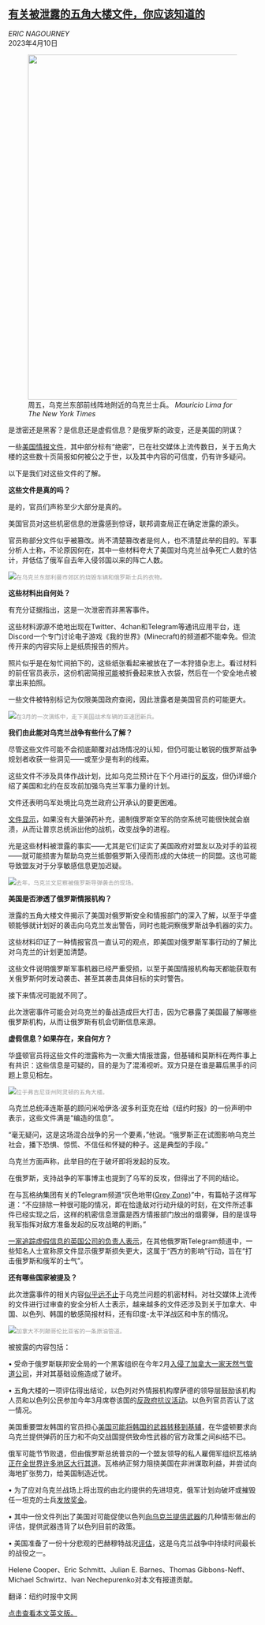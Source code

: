 <!--1681121223000-->
[有关被泄露的五角大楼文件，你应该知道的](https://cn.nytimes.com/usa/20230410/leaked-documents-ukraine-russia-war/)
------

<address>ERIC NAGOURNEY</address><time pudate="2023-04-10 05:34:14" datetime="2023-04-10 05:34:14">2023年4月10日</time><figure><img src="https://images.weserv.nl/?url=static01.nyt.com/images/2023/04/09/multimedia/09leakeddocs-explainer-tkvf/09leakeddocs-explainer-tkvf-master1050.jpg" width="1050" height="700"><figcaption>周五，乌克兰东部前线阵地附近的乌克兰士兵。 <cite>Mauricio Lima for The New York Times</cite></figcaption></figure><section><p>是泄密还是黑客？是信息还是虚假信息？是俄罗斯的政变，还是美国的阴谋？</p><p>一些<a href="https://www.nytimes.com/2023/04/07/us/politics/classified-documents-leak.html">美国情报文件</a>，其中部分标有“绝密”，已在社交媒体上流传数日，关于五角大楼的这些数十页简报如何被公之于世，以及其中内容的可信度，仍有许多疑问。</p><p>以下是我们对这些文件的了解。</p><p><b>这些文件是真的吗？</b></p><p>是的，官员们声称至少大部分是真的。</p><p>美国官员对这些机密信息的泄露感到惊讶，联邦调查局正在确定泄露的源头。</p><p>官员称部分文件似乎被篡改。尚不清楚篡改者是何人，也不清楚此举的目的。军事分析人士称，不论原因何在，其中一些材料夸大了美国对乌克兰战争死亡人数的估计，并低估了俄军自去年入侵邻国以来的阵亡人数。</p><p><img src="https://images.weserv.nl/?url=static01.nyt.com/images/2023/04/09/multimedia/09leakeddocs-explainer04-qzph/09leakeddocs-explainer04-qzph-master1050.jpg"><small style="color: #999;">在乌克兰东部利曼市郊区的烧毁车辆和俄罗斯士兵的衣物。</small></p><p><b>这些材料出自何处？</b></p><p>有充分证据指出，这是一次泄密而非黑客事件。</p><p>这些材料源源不绝地出现在Twitter、4chan和Telegram等通讯应用平台，连Discord一个专门讨论电子游戏《我的世界》(Minecraft)的频道都不能幸免。但流传开来的内容实际上是纸质报告的照片。</p><p>照片似乎是在匆忙间拍下的，这些纸张看起来被放在了一本狩猎杂志上。看过材料的前任官员表示，这份机密简报<a href="https://www.nytimes.com/2023/04/08/us/politics/leaked-documents-russia-ukraine-war.html">可能</a>被折叠起来放入衣袋，然后在一个安全地点被拿出来拍照。</p><p>一些文件被特别标记为仅限美国政府查阅，因此泄露者是美国官员的可能更大。</p><p><img src="https://images.weserv.nl/?url=static01.nyt.com/images/2023/04/09/multimedia/09leakeddocs-explainer03-qtlp/09leakeddocs-explainer03-qtlp-master1050.jpg"><small style="color: #999;">在3月的一次演练中，走下美国战术车辆的亚速团新兵。</small></p><p><b>我们由此能对乌克兰战争有些什么了解？</b></p><p>尽管这些文件可能不会彻底颠覆对战场情况的认知，但仍可能让敏锐的俄罗斯战争规划者收获一些洞见——或至少是有利的线索。</p><p>这些文件不涉及具体作战计划，比如乌克兰预计在下个月进行的<a href="https://www.nytimes.com/2023/04/03/world/europe/ukraine-war-counteroffensive.html">反攻</a>，但仍详细介绍了美国和北约在反攻前加强乌克兰军事力量的计划。</p><p>文件还表明乌军处境比乌克兰政府公开承认的要更困难。</p><p><a href="https://www.nytimes.com/2023/04/09/us/politics/leaked-documents-ukrainian-air-defense.html">文件显示</a>，如果没有大量弹药补充，遏制俄罗斯空军的防空系统可能很快就会崩溃，从而让普京总统派出他的战机，改变战争的进程。</p><p>光是这些材料被泄露的事实——尤其是它们证实了美国政府对盟友以及对手的监视——就可能损害为帮助乌克兰抵御俄罗斯入侵而形成的大体统一的同盟。这也可能导致盟友对于分享敏感信息更加迟疑。</p><p><img src="https://images.weserv.nl/?url=static01.nyt.com/images/2023/04/09/multimedia/09leakeddocs-explainer02-tqkb/09leakeddocs-explainer02-tqkb-master1050.jpg"><small style="color: #999;">去年，乌克兰文尼察被俄罗斯导弹袭击的现场。</small></p><p><b>美国是否</b><b>渗透了</b><b>俄罗斯情报机构？</b></p><p>泄露的五角大楼文件揭示了美国对俄罗斯安全和情报部门的深入了解，以至于华盛顿能够就计划好的袭击向乌克兰发出警告，同时也能洞察俄罗斯战争机器的实力。</p><p>这些材料印证了一种情报官员一直认可的观点，即美国对俄罗斯军事行动的了解比对乌克兰的计划更加清楚。</p><p>这些文件说明俄罗斯军事机器已经严重受损，以至于美国情报机构每天都能获取有关俄罗斯何时发动袭击、甚至其袭击具体目标的实时警告。</p><p>接下来情况可能就不同了。</p><p>此次泄密事件可能会对乌克兰的备战造成巨大打击，因为它暴露了美国最了解哪些俄罗斯机构，从而让俄罗斯有机会切断信息来源。</p><p><b>虚假信息？如果存在，来自何方？</b></p><p>华盛顿官员将这些文件的泄露称为一次重大情报泄露，但基辅和莫斯科在两件事上有共识：这些信息是可疑的，目的是为了混淆视听。双方只是在谁是幕后黑手的问题上意见相左。</p><p><img src="https://images.weserv.nl/?url=static01.nyt.com/images/2023/04/09/multimedia/09leakeddocs-explainer06/09dc-leaks-plvz-master1050-v2.jpg"><small style="color: #999;">位于弗吉尼亚州阿灵顿的五角大楼。</small></p><p>乌克兰总统泽连斯基的顾问米哈伊洛·波多利亚克在给《纽约时报》的一份声明中表示，这些文件满是“编造的信息”。</p><p>“毫无疑问，这是这场混合战争的另一个要素，”他说。“俄罗斯正在试图影响乌克兰社会，播下恐惧、惊慌、不信任和怀疑的种子。这是典型的手段。”</p><p>乌克兰方面声称，此举目的在于破坏即将发起的反攻。</p><p>在俄罗斯，支持战争的军事博主也提到了乌军的反攻，但得出了不同的结论。</p><p>在与瓦格纳集团有关的Telegram频道“灰色地带(<a rel="noopener noreferrer" target="_blank" href="https://t.me/grey_zone/18064">Grey Zone</a>)”中，有篇帖子这样写道：“不应排除一种很可能的情况，即在恰逢敌对行动升级的时刻，在文件所述事件已经实现之后，这样的机密信息泄露是西方情报部门放出的烟雾弹，目的是误导我军指挥对敌方准备发起的反攻战略的判断。”</p><p><a href="https://www.nytimes.com/2023/04/07/us/politics/classified-documents-leak.html">一家追踪虚假信息的英国公司的负责人表示</a>，在其他俄罗斯Telegram频道中，一些知名人士宣称原文件显示俄罗斯损失更大，这属于“西方的影响”行动，旨在“打击俄罗斯和俄军的士气”。</p><p><b>还有哪些国家被提及？</b></p><p>此次泄露事件的相关内容<a href="https://www.nytimes.com/explain/2023/russia-ukraine-war-documents-leak">似乎远不止</a>于乌克兰问题的机密材料。对社交媒体上流传的文件进行过审查的安全分析人士表示，越来越多的文件还涉及到关于加拿大、中国、以色列、韩国的敏感简报材料，还有印度-太平洋战区和中东的情况。</p><p><img src="https://images.weserv.nl/?url=static01.nyt.com/images/2023/05/08/multimedia/09leakdocs-explainer-05/08leaked-documents-canada-pipeline-jcwg-master1050.jpg"><small style="color: #999;">加拿大不列颠哥伦比亚省的一条原油管道。</small></p><p>被披露的内容包括：</p><p>• 受命于俄罗斯联邦安全局的一个黑客组织在今年2月<a href="https://www.nytimes.com/explain/2023/russia-ukraine-war-documents-leak/hacking-canada-pipeline">入侵了加拿大一家天然气管道公司</a>，并对其基础设施造成了破坏。</p><p>• 五角大楼的一项评估得出结论，以色列对外情报机构摩萨德的领导层鼓励该机构人员和以色列公民参加今年3月席卷该国的<a href="https://www.nytimes.com/2023/04/08/world/middleeast/israel-mossad-leaked-documents-pentagon.html">反政府抗议活动</a>。以色列官员否认了这一情况。</p><p>美国重要盟友韩国的官员担心<a href="https://www.nytimes.com/2023/04/09/world/asia/leak-pentagon-south-korea-ukraine.html">美国可能将韩国的武器转移到基辅</a>，在华盛顿要求向乌克兰提供弹药的压力和不向交战国提供致命性武器的官方政策之间纠结不已。</p><p>俄军可能节节败退，但由俄罗斯总统普京的一个盟友领导的私人雇佣军组织瓦格纳<a href="https://www.nytimes.com/2023/04/08/world/europe/wagner-group-pentagon-documents-russia.html">正在全世界许多地区大行其道</a>。瓦格纳正努力阻挠美国在非洲谋取利益，并尝试向海地扩张势力，给美国制造近忧。</p><p>• 为了应对乌克兰战场上将出现的由北约提供的先进坦克，俄军计划向破坏或摧毁任一坦克的士兵<a href="https://www.nytimes.com/article/russia-troops-bonus-nato-tanks.html">发放奖金</a>。</p><p>• 其中一份文件列出了美国对可能促使以色列<a href="https://www.nytimes.com/explain/2023/russia-ukraine-war-documents-leak/leak-suggests-us-could-try-to-press-israel-to-provide-lethal-aid-to-ukraine">向乌克兰提供武器</a>的几种情形做出的评估，提供武器违背了以色列目前的政策。</p><p>• 美国准备了一份十分悲观的巴赫穆特战况<a href="https://www.nytimes.com/2023/04/08/world/europe/bakhmut-battle-leaked-documents-us-war.html">评估</a>，这是乌克兰战争中持续时间最长的战役之一。</p></section><footer><p>Helene Cooper、Eric Schmitt、Julian E. Barnes、Thomas Gibbons-Neff、Michael Schwirtz、Ivan Nechepurenko对本文有报道贡献。</p><p>翻译：纽约时报中文网</p><a rel="nofollow" target="_blank" href="https://www.nytimes.com/article/leaked-documents-ukraine-russia-war.html">点击查看本文英文版。</a></footer>
